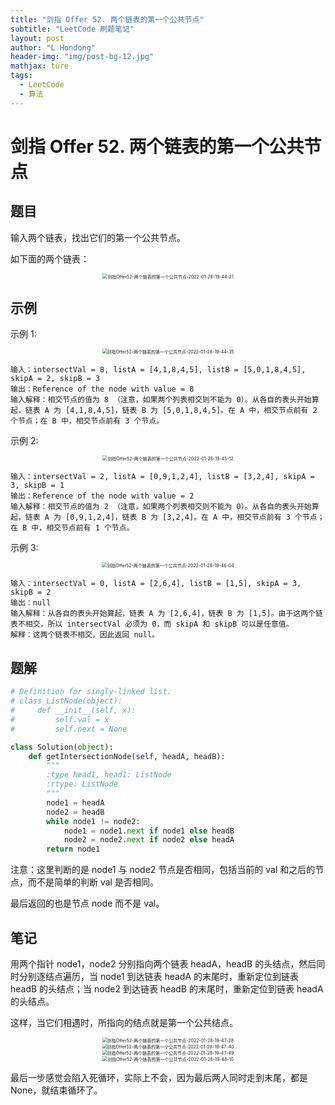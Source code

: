 ```yaml
---
title: "剑指 Offer 52. 两个链表的第一个公共节点"
subtitle: "LeetCode 刷题笔记"
layout: post
author: "L Hondong"
header-img: "img/post-bg-12.jpg"
mathjax: ture
tags:
  - LeetCode
  - 算法
---
```


# 剑指 Offer 52. 两个链表的第一个公共节点

## 题目

输入两个链表，找出它们的第一个公共节点。

如下面的两个链表：

<div align=center><img src="https://cdn.jsdelivr.net/gh/lhondong/Assets/Images/剑指Offer52-两个链表的第一个公共节点-2022-01-28-19-44-21.png" alt="剑指Offer52-两个链表的第一个公共节点-2022-01-28-19-44-21" style="zoom:50%;" /></div>

## 示例

示例 1:

<div align=center><img src="https://cdn.jsdelivr.net/gh/lhondong/Assets/Images/剑指Offer52-两个链表的第一个公共节点-2022-01-28-19-44-35.png" alt="剑指Offer52-两个链表的第一个公共节点-2022-01-28-19-44-35" style="zoom:50%;" /></div>

```
输入：intersectVal = 8, listA = [4,1,8,4,5], listB = [5,0,1,8,4,5], skipA = 2, skipB = 3
输出：Reference of the node with value = 8
输入解释：相交节点的值为 8 （注意，如果两个列表相交则不能为 0）。从各自的表头开始算起，链表 A 为 [4,1,8,4,5]，链表 B 为 [5,0,1,8,4,5]。在 A 中，相交节点前有 2 个节点；在 B 中，相交节点前有 3 个节点。
```

示例 2:

<div align=center><img src="https://cdn.jsdelivr.net/gh/lhondong/Assets/Images/剑指Offer52-两个链表的第一个公共节点-2022-01-28-19-45-12.png" alt="剑指Offer52-两个链表的第一个公共节点-2022-01-28-19-45-12" style="zoom:50%;" /></div>

```
输入：intersectVal = 2, listA = [0,9,1,2,4], listB = [3,2,4], skipA = 3, skipB = 1
输出：Reference of the node with value = 2
输入解释：相交节点的值为 2 （注意，如果两个列表相交则不能为 0）。从各自的表头开始算起，链表 A 为 [0,9,1,2,4]，链表 B 为 [3,2,4]。在 A 中，相交节点前有 3 个节点；在 B 中，相交节点前有 1 个节点。
```

示例 3:

<div align=center><img src="https://cdn.jsdelivr.net/gh/lhondong/Assets/Images/剑指Offer52-两个链表的第一个公共节点-2022-01-28-19-46-04.png" alt="剑指Offer52-两个链表的第一个公共节点-2022-01-28-19-46-04" style="zoom:50%;" /></div>

```
输入：intersectVal = 0, listA = [2,6,4], listB = [1,5], skipA = 3, skipB = 2
输出：null
输入解释：从各自的表头开始算起，链表 A 为 [2,6,4]，链表 B 为 [1,5]。由于这两个链表不相交，所以 intersectVal 必须为 0，而 skipA 和 skipB 可以是任意值。
解释：这两个链表不相交，因此返回 null。
```

## 题解

```python
# Definition for singly-linked list.
# class ListNode(object):
#     def __init__(self, x):
#         self.val = x
#         self.next = None

class Solution(object):
    def getIntersectionNode(self, headA, headB):
        """
        :type head1, head1: ListNode
        :rtype: ListNode
        """
        node1 = headA
        node2 = headB
        while node1 != node2:
            node1 = node1.next if node1 else headB
            node2 = node2.next if node2 else headA
        return node1
```

注意：这里判断的是 node1 与 node2 节点是否相同，包括当前的 val 和之后的节点，而不是简单的判断 val 是否相同。

最后返回的也是节点 node 而不是 val。

## 笔记

用两个指针 node1，node2 分别指向两个链表 headA，headB 的头结点，然后同时分别逐结点遍历，当 node1 到达链表 headA 的末尾时，重新定位到链表 headB 的头结点；当 node2 到达链表 headB 的末尾时，重新定位到链表 headA 的头结点。

这样，当它们相遇时，所指向的结点就是第一个公共结点。

<div align=center><img src="https://cdn.jsdelivr.net/gh/lhondong/Assets/Images/剑指Offer52-两个链表的第一个公共节点-2022-01-28-19-47-28.png" alt="剑指Offer52-两个链表的第一个公共节点-2022-01-28-19-47-28" style="zoom:50%;" /></div>

<div align=center><img src="https://cdn.jsdelivr.net/gh/lhondong/Assets/Images/剑指Offer52-两个链表的第一个公共节点-2022-01-28-19-47-40.png" alt="剑指Offer52-两个链表的第一个公共节点-2022-01-28-19-47-40" style="zoom:50%;" /></div>

<div align=center><img src="https://cdn.jsdelivr.net/gh/lhondong/Assets/Images/剑指Offer52-两个链表的第一个公共节点-2022-01-28-19-47-49.png" alt="剑指Offer52-两个链表的第一个公共节点-2022-01-28-19-47-49" style="zoom:50%;" /></div>

<div align=center><img src="https://cdn.jsdelivr.net/gh/lhondong/Assets/Images/剑指Offer52-两个链表的第一个公共节点-2022-01-28-19-48-10.png" alt="剑指Offer52-两个链表的第一个公共节点-2022-01-28-19-48-10" style="zoom:50%;" /></div>

最后一步感觉会陷入死循环，实际上不会，因为最后两人同时走到末尾，都是 None，就结束循环了。
